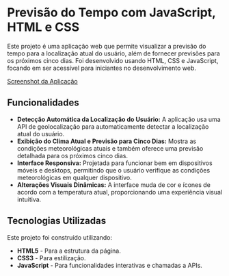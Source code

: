 # Previsão do Tempo com JavaScript, HTML e CSS

Este projeto é uma aplicação web que permite visualizar a previsão do tempo para a localização atual do usuário, além de fornecer previsões para os próximos cinco dias. Foi desenvolvido usando HTML, CSS e JavaScript, focando em ser acessível para iniciantes no desenvolvimento web.

[Screenshot da Aplicação](https://agoravocesabe.com/scripts-randerson/previsao.png)

## Funcionalidades

- **Detecção Automática da Localização do Usuário:** A aplicação usa uma API de geolocalização para automaticamente detectar a localização atual do usuário.
- **Exibição do Clima Atual e Previsão para Cinco Dias:** Mostra as condições meteorológicas atuais e também oferece uma previsão detalhada para os próximos cinco dias.
- **Interface Responsiva:** Projetada para funcionar bem em dispositivos móveis e desktops, permitindo que o usuário verifique as condições meteorológicas em qualquer dispositivo.
- **Alterações Visuais Dinâmicas:** A interface muda de cor e ícones de acordo com a temperatura atual, proporcionando uma experiência visual intuitiva.

## Tecnologias Utilizadas

Este projeto foi construído utilizando:
- **HTML5** - Para a estrutura da página.
- **CSS3** - Para estilização.
- **JavaScript** - Para funcionalidades interativas e chamadas a APIs.


